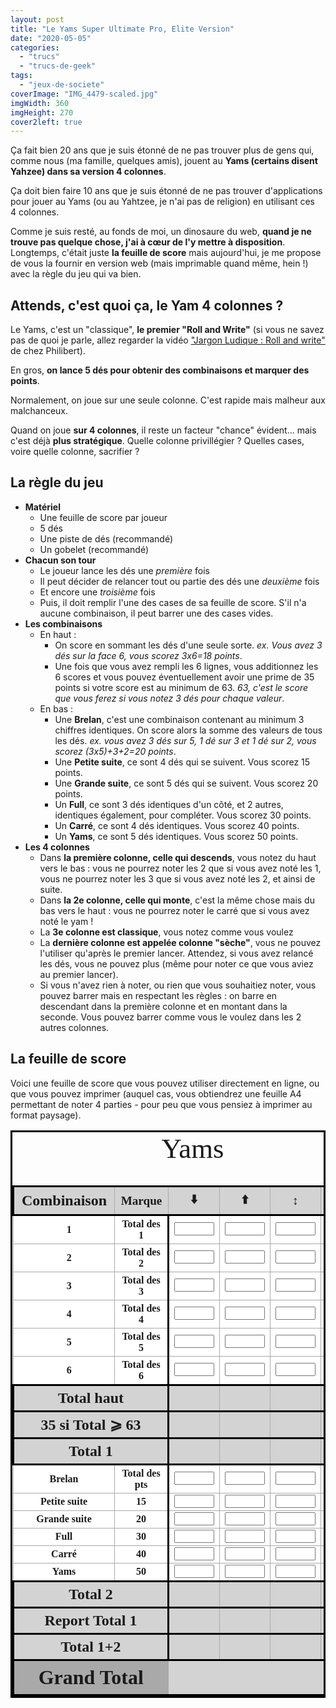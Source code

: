```yaml
---
layout: post
title: "Le Yams Super Ultimate Pro, Elite Version"
date: "2020-05-05"
categories: 
  - "trucs"
  - "trucs-de-geek"
tags: 
  - "jeux-de-societe"
coverImage: "IMG_4479-scaled.jpg"
imgWidth: 360
imgHeight: 270
cover2left: true
---
```


Ça fait bien 20 ans que je suis étonné de ne pas trouver plus de gens qui, comme nous (ma famille, quelques amis), jouent au **Yams (certains disent Yahzee) dans sa version 4 colonnes**.

Ça doit bien faire 10 ans que je suis étonné de ne pas trouver d'applications pour jouer au Yams (ou au Yahtzee, je n'ai pas de religion) en utilisant ces 4 colonnes.

Comme je suis resté, au fonds de moi, un dinosaure du web, **quand je ne trouve pas quelque chose, j'ai à cœur de l'y mettre à disposition**. Longtemps, c'était juste **la feuille de score** mais aujourd'hui, je me propose de vous la fournir en version web (mais imprimable quand même, hein !) avec la règle du jeu qui va bien.

## Attends, c'est quoi ça, le Yam 4 colonnes ?

Le Yams, c'est un "classique", **le premier "Roll and Write"** (si vous ne savez pas de quoi je parle, allez regarder la vidéo ["Jargon Ludique : Roll and write"](https://www.philibertnet.com/fr/13843-le-roll-write) de chez Philibert).

En gros, **on lance 5 dés pour obtenir des combinaisons et marquer des points**.

Normalement, on joue sur une seule colonne. C'est rapide mais malheur aux malchanceux.

Quand on joue **sur 4 colonnes**, il reste un facteur "chance" évident... mais c'est déjà **plus stratégique**. Quelle colonne privillégier ? Quelles cases, voire quelle colonne, sacrifier ?

## La règle du jeu

- **Matériel**
    - Une feuille de score par joueur
    - 5 dés
    - Une piste de dés (recommandé)
    - Un gobelet (recommandé)
- **Chacun son tour**
    - Le joueur lance les dés une _première_ fois
    - Il peut décider de relancer tout ou partie des dés une _deuxième_ fois
    - Et encore une _troisième_ fois
    - Puis, il doit remplir l'une des cases de sa feuille de score. S'il n'a aucune combinaison, il peut barrer une des cases vides.
- **Les combinaisons**
    - En haut :
        - On score en sommant les dés d'une seule sorte. _ex. Vous avez 3 dés sur la face 6, vous scorez 3x6=18 points_.
        - Une fois que vous avez rempli les 6 lignes, vous additionnez les 6 scores et vous pouvez éventuellement avoir une prime de 35 points si votre score est au minimum de 63. _63, c'est le score que vous ferez si vous notez 3 dés pour chaque valeur_.
    - En bas :
        - Une **Brelan**, c'est une combinaison contenant au minimum 3 chiffres identiques. On score alors la somme des valeurs de tous les dés. _ex. vous avez 3 dés sur 5, 1 dé sur 3 et 1 dé sur 2, vous scorez (3x5)+3+2=20 points_.
        - Une **Petite suite**, ce sont 4 dés qui se suivent. Vous scorez 15 points.
        - Une **Grande suite**, ce sont 5 dés qui se suivent. Vous scorez 20 points.
        - Un **Full**, ce sont 3 dés identiques d'un côté, et 2 autres, identiques également, pour compléter. Vous scorez 30 points.
        - Un **Carré**, ce sont 4 dés identiques. Vous scorez 40 points.
        - Un **Yams**, ce sont 5 dés identiques. Vous scorez 50 points.
- **Les 4 colonnes**
    - Dans **la première colonne, celle qui descends**, vous notez du haut vers le bas : vous ne pourrez noter les 2 que si vous avez noté les 1, vous ne pourrez noter les 3 que si vous avez noté les 2, et ainsi de suite.
    - Dans **la 2e colonne, celle qui monte**, c'est la même chose mais du bas vers le haut : vous ne pourrez noter le carré que si vous avez noté le yam !
    - La **3e colonne est classique**, vous notez comme vous voulez
    - La **dernière colonne est appelée colonne "sèche"**, vous ne pouvez l'utiliser qu'après le premier lancer. Attendez, si vous avez relancé les dés, vous ne pouvez plus (même pour noter ce que vous aviez au premier lancer).
    - Si vous n'avez rien à noter, ou rien que vous souhaitiez noter, vous pouvez barrer mais en respectant les règles : on barre en descendant dans la première colonne et en montant dans la seconde. Vous pouvez barrer comme vous le voulez dans les 2 autres colonnes.

## La feuille de score

Voici une feuille de score que vous pouvez utiliser directement en ligne, ou que vous pouvez imprimer (auquel cas, vous obtiendrez une feuille A4 permettant de noter 4 parties - pour peu que vous pensiez à imprimer au format paysage).

<div class="yamTable">
    <div>
<table>
    <caption>Yams</caption>
    <thead>
        <tr>
            <th id="combinaison">Combinaison</th>
            <th id="marque">Marque</th>
            <th id="down"   ><span role="img" arial-label="En descendant">⬇️</span></th>
            <th id="up"     ><span role="img" arial-label="En montant">⬆️</span></th>
            <th id="classic"><span role="img" arial-label="Libre">↕️</span></th>
            <th id="dry"    ><span role="img" arial-label="Sec">1️⃣</span></th>
            <th class="impr"><span role="img" arial-label="En descendant">⬇️</span></th>
            <th class="impr"><span role="img" arial-label="En montant">⬆️</span></th>
            <th class="impr"><span role="img" arial-label="Libre">↕️</span></th>
            <th class="impr"><span role="img" arial-label="Sec">1️⃣</span></th>
        </tr>
    </thead>
    <tfoot>
        <tr class="total">
            <th colspan="2" id="grandtotal">Grand Total</th>
            <td colspan="4" headers="grandtotal"><output type="number" id="inptGrandtotal" aria-labelledby="grandtotal" /></td>
            <td colspan="4" class="impr">&nbsp;</td>
        </tr>
    </tfoot>
    <tbody>
        <tr>
            <th id="aces"><span role="img">🎲</span> 1</th>
            <th id="pts1">Total des 1</th>
            <td headers="down aces pts1"   ><input type="number" id="inptCol1Pts1" aria-labelledby="pts1 down"    step="1" max="5" min="0" /></td>
            <td headers="up aces pts1"     ><input type="number" id="inptCol2Pts1" aria-labelledby="pts1 up"      step="1" max="5" min="0" /></td>
            <td headers="classic aces pts1"><input type="number" id="inptCol3Pts1" aria-labelledby="pts1 classic" step="1" max="5" min="0" /></td>
            <td headers="dry aces pts1"    ><input type="number" id="inptCol4Pts1" aria-labelledby="pts1 dry"     step="1" max="5" min="0" /></td>
            <td class="impr">&nbsp;</td>
            <td class="impr">&nbsp;</td>
            <td class="impr">&nbsp;</td>
            <td class="impr">&nbsp;</td>
        </tr>
        <tr>
            <th id="twos"><span role="img">🎲</span> 2</th>
            <th id="pts2">Total des 2</th>
            <td headers="down twos pts2"   ><input type="number" id="inptCol1Pts2" aria-labelledby="pts2 down"    step="2" max="10" min="0" /></td>
            <td headers="up twos pts2"     ><input type="number" id="inptCol2Pts2" aria-labelledby="pts2 up"      step="2" max="10" min="0" /></td>
            <td headers="classic twos pts2"><input type="number" id="inptCol3Pts2" aria-labelledby="pts2 classic" step="2" max="10" min="0" /></td>
            <td headers="dry twos pts2"    ><input type="number" id="inptColPts2" aria-labelledby="pts2 dry"      step="2" max="10" min="0" /></td>
            <td class="impr">&nbsp;</td>
            <td class="impr">&nbsp;</td>
            <td class="impr">&nbsp;</td>
            <td class="impr">&nbsp;</td>
        </tr>
        <tr>
            <th id="threes"><span role="img">🎲</span> 3</th>
            <th id="pts3">Total des 3</th>
            <td headers="down threes pts3"   ><input type="number" id="inptCol1Pts3" aria-labelledby="pts3 down"    step="3" max="15" min="0" /></td>
            <td headers="up threes pts3"     ><input type="number" id="inptCol2Pts3" aria-labelledby="pts3 up"      step="3" max="15" min="0" /></td>
            <td headers="classic threes pts3"><input type="number" id="inptCol3Pts3" aria-labelledby="pts3 classic" step="3" max="15" min="0" /></td>
            <td headers="dry threes pts3"    ><input type="number" id="inptCol4Pts3" aria-labelledby="pts3 dry"     step="3" max="15" min="0" /></td>
            <td class="impr">&nbsp;</td>
            <td class="impr">&nbsp;</td>
            <td class="impr">&nbsp;</td>
            <td class="impr">&nbsp;</td>
        </tr>
        <tr>
            <th id="fours"><span role="img">🎲</span> 4</th>
            <th id="pts4">Total des 4</th>
            <td headers="down fours pts4"   ><input type="number" id="inptCol1Pts4" aria-labelledby="pts4 down"    step="4" max="20" min="0" /></td>
            <td headers="up fours pts4"     ><input type="number" id="inptCol2Pts4" aria-labelledby="pts4 up"      step="4" max="20" min="0" /></td>
            <td headers="classic fours pts4"><input type="number" id="inptCol3Pts4" aria-labelledby="pts4 classic" step="4" max="20" min="0" /></td>
            <td headers="dry fours pts4"    ><input type="number" id="inptCol4Pts4" aria-labelledby="pts4 dry"     step="4" max="20" min="0" /></td>
            <td class="impr">&nbsp;</td>
            <td class="impr">&nbsp;</td>
            <td class="impr">&nbsp;</td>
            <td class="impr">&nbsp;</td>
        </tr>
        <tr>
            <th id="fives"><span role="img">🎲</span> 5</th>
            <th id="pts5">Total des 5</th>
            <td headers="down fives pts5"   ><input type="number" id="inptCol1Pts5" aria-labelledby="pts5 down"    step="5" max="25" min="0" /></td>
            <td headers="up fives pts5"     ><input type="number" id="inptCol2Pts5" aria-labelledby="pts5 up"      step="5" max="25" min="0" /></td>
            <td headers="classic fives pts5"><input type="number" id="inptCol3Pts5" aria-labelledby="pts5 classic" step="5" max="25" min="0" /></td>
            <td headers="dry fives pts5"    ><input type="number" id="inptCol4Pts5" aria-labelledby="pts5 dry"     step="5" max="25" min="0" /></td>
            <td class="impr">&nbsp;</td>
            <td class="impr">&nbsp;</td>
            <td class="impr">&nbsp;</td>
            <td class="impr">&nbsp;</td>
        </tr>
        <tr>
            <th id="sixes"><span role="img">🎲</span> 6</th>
            <th id="pts6">Total des 6</th>
            <td headers="down sixes pts6"   ><input type="number" id="inptCol1Pts6" aria-labelledby="pts6 down"    step="6" max="30" min="0" /></td>
            <td headers="up sixes pts6"     ><input type="number" id="inptCol2Pts6" aria-labelledby="pts6 up"      step="6" max="30" min="0" /></td>
            <td headers="classic sixes pts6"><input type="number" id="inptCol3Pts6" aria-labelledby="pts6 classic" step="6" max="30" min="0" /></td>
            <td headers="dry sixes pts6"    ><input type="number" id="inptCol4Pts6" aria-labelledby="pts6 dry"     step="6" max="30" min="0" /></td>
            <td class="impr">&nbsp;</td>
            <td class="impr">&nbsp;</td>
            <td class="impr">&nbsp;</td>
            <td class="impr">&nbsp;</td>
        </tr>
        <tr class="total">
            <th colspan="2" id="totalup">Total haut</th>
            <td headers="down totalup"   ><output type="number" id="ouptCol1Pts" aria-labelledby="totalup down"    min="0" /></td>
            <td headers="up totalup"     ><output type="number" id="ouptCol2Pts" aria-labelledby="totalup up"      min="0" /></td>
            <td headers="classic totalup"><output type="number" id="ouptCol3Pts" aria-labelledby="totalup classic" min="0" /></td>
            <td headers="dry totalup"    ><output type="number" id="ouptCol4Pts" aria-labelledby="totalup dry"     min="0" /></td>
            <td class="impr">&nbsp;</td>
            <td class="impr">&nbsp;</td>
            <td class="impr">&nbsp;</td>
            <td class="impr">&nbsp;</td>
        </tr>
        <tr class="total">
            <th colspan="2" id="prime">35 si Total ⩾ 63</th>
            <td headers="down prime"   ><output type="number" id="ouptCol1PtsPrime" aria-labelledby="prime down"    step="35" max="35" /></td>
            <td headers="up prime"     ><output type="number" id="ouptCol2PtsPrime" aria-labelledby="prime up"      step="35" max="35" /></td>
            <td headers="classic prime"><output type="number" id="ouptCol3PtsPrime" aria-labelledby="prime classic" step="35" max="35" /></td>
            <td headers="dry prime"    ><output type="number" id="ouptCol4PtsPrime" aria-labelledby="prime dry"     step="35" max="35" /></td>
            <td class="impr">&nbsp;</td>
            <td class="impr">&nbsp;</td>
            <td class="impr">&nbsp;</td>
            <td class="impr">&nbsp;</td>
        </tr>
        <tr class="total">
            <th colspan="2" id="total1">Total 1</th>
            <td headers="down total1"   ><output type="number" id="ouptCol1PtsTotal" aria-labelledby="total1 down"    /></td>
            <td headers="up total1"     ><output type="number" id="ouptCol2PtsTotal" aria-labelledby="total1 up"      /></td>
            <td headers="classic total1"><output type="number" id="ouptCol3PtsTotal" aria-labelledby="total1 classic" /></td>
            <td headers="dry total1"    ><output type="number" id="ouptCol4PtsTotal" aria-labelledby="total1 dry"     /></td>
            <td class="impr">&nbsp;</td>
            <td class="impr">&nbsp;</td>
            <td class="impr">&nbsp;</td>
            <td class="impr">&nbsp;</td>
        </tr>
        <tr>
            <th id="threeOfAKind">Brelan</th>
            <th id="ptsThreeOfAKind">Total des pts</th>
            <td headers="down threeOfAKind ptsThreeOfAKind"   ><input type="number" id="inptCol1Lig1" aria-labelledby="threeOfAKind down"    max="36" min="0" /></td>
            <td headers="up threeOfAKind ptsThreeOfAKind"     ><input type="number" id="inptCol2Lig1" aria-labelledby="threeOfAKind up"      max="36" min="0" /></td>
            <td headers="classic threeOfAKind ptsThreeOfAKind"><input type="number" id="inptCol3Lig1" aria-labelledby="threeOfAKind classic" max="36" min="0" /></td>
            <td headers="dry threeOfAKind ptsThreeOfAKind"    ><input type="number" id="inptCol4Lig1" aria-labelledby="threeOfAKind dry"     max="36" min="0" /></td>
            <td class="impr">&nbsp;</td>
            <td class="impr">&nbsp;</td>
            <td class="impr">&nbsp;</td>
            <td class="impr">&nbsp;</td>
        </tr>
        <tr>
            <th id="smallStraight">Petite suite</th>
            <th id="ptsSmallStraight">15</th>
            <td headers="down smallStraight ptsSmallStraight"   ><input type="number" id="inptCol1Lig2" aria-labelledby="smallStraight down"    step="15" max="15" min="0" /></td>
            <td headers="up smallStraight ptsSmallStraight"     ><input type="number" id="inptCol2Lig2" aria-labelledby="smallStraight up"      step="15" max="15" min="0" /></td>
            <td headers="classic smallStraight ptsSmallStraight"><input type="number" id="inptCol3Lig2" aria-labelledby="smallStraight classic" step="15" max="15" min="0" /></td>
            <td headers="dry smallStraight ptsSmallStraight"    ><input type="number" id="inptCol4Lig2" aria-labelledby="smallStraight dry"     step="15" max="15" min="0" /></td>
            <td class="impr">&nbsp;</td>
            <td class="impr">&nbsp;</td>
            <td class="impr">&nbsp;</td>
            <td class="impr">&nbsp;</td>
        </tr>
        <tr>
            <th id="largeStraight">Grande suite</th>
            <th id="ptsLargeStraight">20</th>
            <td headers="down largeStraight ptsLargeStraight"   ><input type="number" id="inptCol1Lig3" aria-labelledby="largeStraight down"    step="20" max="20" min="0" /></td>
            <td headers="up largeStraight ptsLargeStraight"     ><input type="number" id="inptCol2Lig3" aria-labelledby="largeStraight up"      step="20" max="20" min="0" /></td>
            <td headers="classic largeStraight ptsLargeStraight"><input type="number" id="inptCol3Lig3" aria-labelledby="largeStraight classic" step="20" max="20" min="0" /></td>
            <td headers="dry largeStraight ptsLargeStraight"    ><input type="number" id="inptCol4Lig3" aria-labelledby="largeStraight dry"     step="20" max="20" min="0" /></td>
            <td class="impr">&nbsp;</td>
            <td class="impr">&nbsp;</td>
            <td class="impr">&nbsp;</td>
            <td class="impr">&nbsp;</td>
        </tr>
        <tr>
            <th id="fullHouse">Full</th>
            <th id="ptsFullHouse">30</th>
            <td headers="down fullHouse ptsFullHouse"   ><input type="number" id="inptCol1Lig4" aria-labelledby="fullHouse down"    step="30" max="30" min="0" /></td>
            <td headers="up fullHouse ptsFullHouse"     ><input type="number" id="inptCol2Lig4" aria-labelledby="fullHouse up"      step="30" max="30" min="0" /></td>
            <td headers="classic fullHouse ptsFullHouse"><input type="number" id="inptCol3Lig4" aria-labelledby="fullHouse classic" step="30" max="30" min="0" /></td>
            <td headers="dry fullHouse ptsFullHouse"    ><input type="number" id="inptCol4Lig4" aria-labelledby="fullHouse dry"     step="30" max="30" min="0" /></td>
            <td class="impr">&nbsp;</td>
            <td class="impr">&nbsp;</td>
            <td class="impr">&nbsp;</td>
            <td class="impr">&nbsp;</td>
        </tr>
        <tr>
            <th id="fourOfAKind">Carré</th>
            <th id="ptsFourOfAKind">40</th>
            <td headers="down fourOfAKind ptsFourOfAKind"   ><input type="number" id="inptCol1Lig5" aria-labelledby="fourOfAKind down"    step="40" max="40" min="0" /></td>
            <td headers="up fourOfAKind ptsFourOfAKind"     ><input type="number" id="inptCol2Lig5" aria-labelledby="fourOfAKind up"      step="40" max="40" min="0" /></td>
            <td headers="classic fourOfAKind ptsFourOfAKind"><input type="number" id="inptCol3Lig5" aria-labelledby="fourOfAKind classic" step="40" max="40" min="0" /></td>
            <td headers="dry fourOfAKind ptsFourOfAKind"    ><input type="number" id="inptCol4Lig5" aria-labelledby="fourOfAKind dry"     step="40" max="40" min="0" /></td>
            <td class="impr">&nbsp;</td>
            <td class="impr">&nbsp;</td>
            <td class="impr">&nbsp;</td>
            <td class="impr">&nbsp;</td>
        </tr>
        <tr>
            <th id="yam">Yams</th>
            <th id="ptsYam">50</th>
            <td headers="down yam ptsYam"   ><input type="number" id="inptCol1Lig6" aria-labelledby="yam down"    step="50" max="50" min="0" /></td>
            <td headers="up yam ptsYam"     ><input type="number" id="inptCol2Lig6" aria-labelledby="yam up"      step="50" max="50" min="0" /></td>
            <td headers="classic yam ptsYam"><input type="number" id="inptCol3Lig6" aria-labelledby="yam classic" step="50" max="50" min="0" /></td>
            <td headers="dry yam ptsYam"    ><input type="number" id="inptCol4Lig6" aria-labelledby="yam dry"     step="50" max="50" min="0" /></td>
            <td class="impr">&nbsp;</td>
            <td class="impr">&nbsp;</td>
            <td class="impr">&nbsp;</td>
            <td class="impr">&nbsp;</td>
        </tr>
        <tr class="total">
            <th colspan="2" id="total2">Total 2</th>
            <td headers="down total2"   ><output type="number" id="ouptCol1LigTotal" aria-labelledby="total2 down"    /></td>
            <td headers="up total2"     ><output type="number" id="ouptCol2LigTotal" aria-labelledby="total2 up"      /></td>
            <td headers="classic total2"><output type="number" id="ouptCol3LigTotal" aria-labelledby="total2 classic" /></td>
            <td headers="dry total2"    ><output type="number" id="ouptCol4LigTotal" aria-labelledby="total2 dry"     /></td>
            <td class="impr">&nbsp;</td>
            <td class="impr">&nbsp;</td>
            <td class="impr">&nbsp;</td>
            <td class="impr">&nbsp;</td>
        </tr>
        <tr class="total">
            <th colspan="2" id="total1again">Report Total 1</th>
            <td headers="down total1again"   ><output type="number" id="ouptCol1PtsTotalRep" aria-labelledby="total1again down"    /></td>
            <td headers="up total1again"     ><output type="number" id="ouptCol2PtsTotalRep" aria-labelledby="total1again up"      /></td>
            <td headers="classic total1again"><output type="number" id="ouptCol3PtsTotalRep" aria-labelledby="total1again classic" /></td>
            <td headers="dry total1again"    ><output type="number" id="ouptCol4PtsTotalRep" aria-labelledby="total1again dry"     /></td>
            <td class="impr">&nbsp;</td>
            <td class="impr">&nbsp;</td>
            <td class="impr">&nbsp;</td>
            <td class="impr">&nbsp;</td>
        </tr>
        <tr class="total">
            <th colspan="2" id="total12">Total 1+2</th>
            <td headers="down total12"   ><output type="number" id="ouptCol1Total" aria-labelledby="total12 down"    /></td>
            <td headers="up total12"     ><output type="number" id="ouptCol2Total" aria-labelledby="total12 up"      /></td>
            <td headers="classic total12"><output type="number" id="ouptCol3Total" aria-labelledby="total12 classic" /></td>
            <td headers="dry total12"    ><output type="number" id="ouptCol4Total" aria-labelledby="total12 dery"    /></td>
            <td class="impr">&nbsp;</td>
            <td class="impr">&nbsp;</td>
            <td class="impr">&nbsp;</td>
            <td class="impr">&nbsp;</td>
        </tr>
    </tbody>
</table>
    </div>
    <div class="impr">
<table>
    <caption>Yams</caption>
    <thead>
        <tr>
            <th>Combinaison</th>
            <th>Marque</th>
            <th><span role="img" arial-label="En descendant">⬇️</span></th>
            <th><span role="img" arial-label="En montant">⬆️</span></th>
            <th><span role="img" arial-label="Libre">↕️</span></th>
            <th><span role="img" arial-label="Sec">1️⃣</span></th>
            <th><span role="img" arial-label="En descendant">⬇️</span></th>
            <th><span role="img" arial-label="En montant">⬆️</span></th>
            <th><span role="img" arial-label="Libre">↕️</span></th>
            <th><span role="img" arial-label="Sec">1️⃣</span></th>
        </tr>
    </thead>
    <tfoot>
        <tr class="total">
            <th colspan="2">Grand Total</th>
            <td colspan="4">&nbsp;</td>
            <td colspan="4">&nbsp;</td>
        </tr>
    </tfoot>
    <tbody>
        <tr>
            <th><span role="img">🎲</span> 1</th>
            <th>Total des 1</th>
            <td>&nbsp;</td>
            <td>&nbsp;</td>
            <td>&nbsp;</td>
            <td>&nbsp;</td>
            <td>&nbsp;</td>
            <td>&nbsp;</td>
            <td>&nbsp;</td>
            <td>&nbsp;</td>
        </tr>
        <tr>
            <th><span role="img">🎲</span> 2</th>
            <th>Total des 2</th>
            <td>&nbsp;</td>
            <td>&nbsp;</td>
            <td>&nbsp;</td>
            <td>&nbsp;</td>
            <td>&nbsp;</td>
            <td>&nbsp;</td>
            <td>&nbsp;</td>
            <td>&nbsp;</td>
        <tr>
            <th><span role="img">🎲</span> 3</th>
            <th>Total des 3</th>
            <td>&nbsp;</td>
            <td>&nbsp;</td>
            <td>&nbsp;</td>
            <td>&nbsp;</td>
            <td>&nbsp;</td>
            <td>&nbsp;</td>
            <td>&nbsp;</td>
            <td>&nbsp;</td>
        </tr>
        <tr>
            <th><span role="img">🎲</span> 4</th>
            <th>Total des 4</th>
            <td>&nbsp;</td>
            <td>&nbsp;</td>
            <td>&nbsp;</td>
            <td>&nbsp;</td>
            <td>&nbsp;</td>
            <td>&nbsp;</td>
            <td>&nbsp;</td>
            <td>&nbsp;</td>
        </tr>
        <tr>
            <th><span role="img">🎲</span> 5</th>
            <th>Total des 5</th>
            <td>&nbsp;</td>
            <td>&nbsp;</td>
            <td>&nbsp;</td>
            <td>&nbsp;</td>
            <td>&nbsp;</td>
            <td>&nbsp;</td>
            <td>&nbsp;</td>
            <td>&nbsp;</td>
        </tr>
        <tr>
            <th><span role="img">🎲</span> 6</th>
            <th>Total des 6</th>
            <td>&nbsp;</td>
            <td>&nbsp;</td>
            <td>&nbsp;</td>
            <td>&nbsp;</td>
            <td>&nbsp;</td>
            <td>&nbsp;</td>
            <td>&nbsp;</td>
            <td>&nbsp;</td>
        </tr>
        <tr class="total">
            <th colspan="2">Total haut</th>
            <td>&nbsp;</td>
            <td>&nbsp;</td>
            <td>&nbsp;</td>
            <td>&nbsp;</td>
            <td>&nbsp;</td>
            <td>&nbsp;</td>
            <td>&nbsp;</td>
            <td>&nbsp;</td>
        </tr>
        <tr class="total">
            <th colspan="2">35 si Total ⩾ 63</th>
            <td>&nbsp;</td>
            <td>&nbsp;</td>
            <td>&nbsp;</td>
            <td>&nbsp;</td>
            <td>&nbsp;</td>
            <td>&nbsp;</td>
            <td>&nbsp;</td>
            <td>&nbsp;</td>
        </tr>
        <tr class="total">
            <th colspan="2">Total 1</th>
            <td>&nbsp;</td>
            <td>&nbsp;</td>
            <td>&nbsp;</td>
            <td>&nbsp;</td>
            <td>&nbsp;</td>
            <td>&nbsp;</td>
            <td>&nbsp;</td>
            <td>&nbsp;</td>
        </tr>
        <tr>
            <th>Brelan</th>
            <th>Total des pts</th>
            <td>&nbsp;</td>
            <td>&nbsp;</td>
            <td>&nbsp;</td>
            <td>&nbsp;</td>
            <td>&nbsp;</td>
            <td>&nbsp;</td>
            <td>&nbsp;</td>
            <td>&nbsp;</td>
        </tr>
        <tr>
            <th>Petite suite</th>
            <th>15</th>
            <td>&nbsp;</td>
            <td>&nbsp;</td>
            <td>&nbsp;</td>
            <td>&nbsp;</td>
            <td>&nbsp;</td>
            <td>&nbsp;</td>
            <td>&nbsp;</td>
            <td>&nbsp;</td>
        </tr>
        <tr>
            <th>Grande suite</th>
            <th>20</th>
            <td>&nbsp;</td>
            <td>&nbsp;</td>
            <td>&nbsp;</td>
            <td>&nbsp;</td>
            <td>&nbsp;</td>
            <td>&nbsp;</td>
            <td>&nbsp;</td>
            <td>&nbsp;</td>
        </tr>
        <tr>
            <th>Full</th>
            <th>30</th>
            <td>&nbsp;</td>
            <td>&nbsp;</td>
            <td>&nbsp;</td>
            <td>&nbsp;</td>
            <td>&nbsp;</td>
            <td>&nbsp;</td>
            <td>&nbsp;</td>
            <td>&nbsp;</td>
        </tr>
        <tr>
            <th>Carré</th>
            <th>40</th>
            <td>&nbsp;</td>
            <td>&nbsp;</td>
            <td>&nbsp;</td>
            <td>&nbsp;</td>
            <td>&nbsp;</td>
            <td>&nbsp;</td>
            <td>&nbsp;</td>
            <td>&nbsp;</td>
        </tr>
        <tr>
            <th>Yams</th>
            <th>50</th>
            <td>&nbsp;</td>
            <td>&nbsp;</td>
            <td>&nbsp;</td>
            <td>&nbsp;</td>
            <td>&nbsp;</td>
            <td>&nbsp;</td>
            <td>&nbsp;</td>
            <td>&nbsp;</td>
        </tr>
        <tr class="total">
            <th colspan="2">Total 2</th>
            <td>&nbsp;</td>
            <td>&nbsp;</td>
            <td>&nbsp;</td>
            <td>&nbsp;</td>
            <td>&nbsp;</td>
            <td>&nbsp;</td>
            <td>&nbsp;</td>
            <td>&nbsp;</td>
        </tr>
        <tr class="total">
            <th colspan="2">Report Total 1</th>
            <td>&nbsp;</td>
            <td>&nbsp;</td>
            <td>&nbsp;</td>
            <td>&nbsp;</td>
            <td>&nbsp;</td>
            <td>&nbsp;</td>
            <td>&nbsp;</td>
            <td>&nbsp;</td>
        </tr>
        <tr class="total">
            <th colspan="2">Total 1+2</th>
            <td>&nbsp;</td>
            <td>&nbsp;</td>
            <td>&nbsp;</td>
            <td>&nbsp;</td>
            <td>&nbsp;</td>
            <td>&nbsp;</td>
            <td>&nbsp;</td>
            <td>&nbsp;</td>
        </tr>
    </tbody>
</table>
    </div>
</div>

<style>
.impr {
    display: none;
}

.yamTable table {
    font-family: 'Brush Script MT', cursive;
    border-collapse: collapse;
    border: 3px solid black;
}
.yamTable caption {
    font-size: 2.8rem;
}
.yamTable thead th, .yamTable .total th {
    font-size: 1.2rem;
    background: lightgrey;
}
.yamTable output {
    font-size: 1.2rem;
    color: black;
}
.yamTable tfoot output {
    font-size: 1.4rem;
}
.yamTable thead th:first-child, .yamTable .total th {
    font-size: 1.5rem;
}
.yamTable .total td {
    background: lightgrey !important;
}
.yamTable tfoot .total > * {
    background: darkgray;
    font-size: 2rem;
}
.yamTable td {
    text-align: center;
}
.yamTable input  {
    width: 4rem;
    text-align: center;
}
.yamTable th, .yamTable td {
    border: 1px solid darkgray;
    background: white;
}
.yamTable thead tr, .yamTable tr.total {
    border: 3px solid black;
}
.yamTable tbody tr:not(.total) th:nth-child(4n + 2), .yamTable tbody tr:not(.total) td:nth-child(4n + 2) {
    border-right-width: 3px;
    border-right-color: black;
}
.yamTable tbody .total th:nth-child(4n + 1), .yamTable tbody .total td:nth-child(4n + 1) {
    border-right-width: 3px;
    border-right-color: black;
}
.yamTable tfoot th, .yamTable tfoot td {
    border-right-width: 2px;
}
</style>
<script>
function calculs(col) {
    //console.log("Bouge pas, je calcule la calonne " + col);
    var total = 0;
    var haut = document.querySelectorAll("[id^='inpt"+col+"']");
    for (const score of haut) {
        if(score.value.length != 0) total = total + parseInt(score.value);
    }
    //console.log("total: " + total);
    if ( total > 0 ) {
        if ( col.substr(4) == "Pts" ) {
            // En haut
          //console.log("En haut");
            document.querySelector("#oupt"+col).value = total;
            if ( total >= 63 ) {
                document.querySelector("#oupt"+col+"Prime").value = 35;
                total += 35;
            }
            document.querySelector("#oupt"+col+"Total").value = total;
            document.querySelector("#oupt"+col+"TotalRep").value = total;
            total2 = parseInt(document.querySelector("#oupt"+col.replace("Pts","Lig")+"Total").value);
            if (!isNaN(total2)) {
                //console.log("L'autre total: " + total2);
                document.querySelector("#oupt"+col.replace("Pts","Total")).value = total + total2;
                grandTotal()
            }
        } else {
            // En bas
          //console.log("En bas");
            document.querySelector("#oupt"+col+"Total").value = total;          
            total2 = parseInt(document.querySelector("#oupt"+col.replace("Lig","Pts")+"Total").value);
            if (!isNaN(total2)) {
                //console.log("L'autre total: " + total2);
                document.querySelector("#oupt"+col.replace("Lig","Total")).value = total + total2;
                grandTotal()
            }
        }
    }
};

function grandTotal() {
    total = 0;
    for (let c = 1; c <= 4; c++) {
        total12 = parseInt(document.querySelector("#ouptCol" + c + "Total").value);
        if (!isNaN(total12)) {
            total += total12;
        }           
    }
    document.querySelector("#inptGrandtotal").value = total;
};

function printYam() {
var prtContent = document.querySelector(".yamTable");
var WinPrint = window.open('', '', 'left=0,top=0,width=800,height=900,toolbar=0,scrollbars=0,status=0');
  
WinPrint.document.write('<html><head>');
//WinPrint.document.write('<link rel="stylesheet" href="https://www.6x8.org/wp-content/uploads/custom-css-js/6049.css?v=5205" type="text/css" />');
WinPrint.document.write('</head><body onload="window.print();">');
WinPrint.document.write(prtContent.outerHTML);
WinPrint.document.write('</body></html>');
WinPrint.document.close();
WinPrint.focus();
//WinPrint.print();
//WinPrint.close();
};

window.onload = (event) => {
    //console.log("Bonjour le monde");
    document.querySelector("#btnImpr").addEventListener('click', (event) => {
        window.print();
      //printYam();
    });
    for (let c = 1; c <= 4; c++) {
        calculs("Col"+c+"Pts");
        calculs("Col"+c+"Lig");
    }
    var inputs = document.querySelectorAll("input")
    for (const elt of inputs) {
        //console.log(elt);
        elt.addEventListener('blur', (event) => {
            //console.log( event.target.id.substring(4,8) );
            calculs( event.target.id.substring(4,11) );
        });
    }
};
</script>
